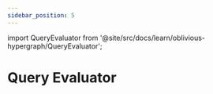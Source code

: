 ```yaml
---
sidebar_position: 5
---
```


import QueryEvaluator from '@site/src/docs/learn/oblivious-hypergraph/QueryEvaluator';

# Query Evaluator

<QueryEvaluator />
